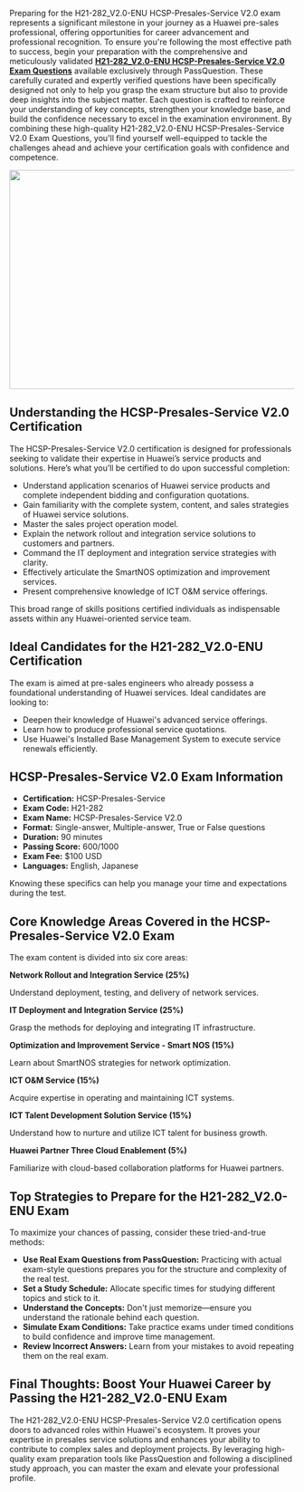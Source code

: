 <p>Preparing for the H21-282_V2.0-ENU HCSP-Presales-Service V2.0 exam represents a significant milestone in your journey as a Huawei pre-sales professional, offering opportunities for career advancement and professional recognition. To ensure you&#39;re following the most effective path to success, begin your preparation with the comprehensive and meticulously validated <strong><a href="https://www.passquestion.com/h21-282_v2-0-enu.html">H21-282_V2.0-ENU HCSP-Presales-Service V2.0 Exam Questions</a></strong> available exclusively through PassQuestion. These carefully curated and expertly verified questions have been specifically designed not only to help you grasp the exam structure but also to provide deep insights into the subject matter. Each question is crafted to reinforce your understanding of key concepts, strengthen your knowledge base, and build the confidence necessary to excel in the examination environment. By combining these high-quality H21-282_V2.0-ENU HCSP-Presales-Service V2.0 Exam Questions, you&#39;ll find yourself well-equipped to tackle the challenges ahead and achieve your certification goals with confidence and competence.</p>

<p><img alt="" src="https://www.passquestion.com/uploads/pqcom/images/20250605/0347337d5710db7705f223395f85f155.jpg" style="height:387px; width:618px" /></p>

<h2><strong>Understanding the HCSP-Presales-Service V2.0 Certification</strong></h2>

<p>The HCSP-Presales-Service V2.0 certification is designed for professionals seeking to validate their expertise in Huawei&rsquo;s service products and solutions. Here&rsquo;s what you&rsquo;ll be certified to do upon successful completion:</p>

<ul>
	<li>Understand application scenarios of Huawei service products and complete independent bidding and configuration quotations.</li>
	<li>Gain familiarity with the complete system, content, and sales strategies of Huawei service solutions.</li>
	<li>Master the sales project operation model.</li>
	<li>Explain the network rollout and integration service solutions to customers and partners.</li>
	<li>Command the IT deployment and integration service strategies with clarity.</li>
	<li>Effectively articulate the SmartNOS optimization and improvement services.</li>
	<li>Present comprehensive knowledge of ICT O&amp;M service offerings.</li>
</ul>

<p>This broad range of skills positions certified individuals as indispensable assets within any Huawei-oriented service team.</p>

<h2><strong>Ideal Candidates for the H21-282_V2.0-ENU Certification</strong></h2>

<p>The exam is aimed at pre-sales engineers who already possess a foundational understanding of Huawei services. Ideal candidates are looking to:</p>

<ul>
	<li>Deepen their knowledge of Huawei&#39;s advanced service offerings.</li>
	<li>Learn how to produce professional service quotations.</li>
	<li>Use Huawei&#39;s Installed Base Management System to execute service renewals efficiently.</li>
</ul>

<h2><strong>HCSP-Presales-Service V2.0 Exam Information</strong></h2>

<ul>
	<li><strong>Certification:</strong> HCSP-Presales-Service</li>
	<li><strong>Exam Code:</strong> H21-282</li>
	<li><strong>Exam Name:</strong> HCSP-Presales-Service V2.0</li>
	<li><strong>Format:</strong> Single-answer, Multiple-answer, True or False questions</li>
	<li><strong>Duration:</strong> 90 minutes</li>
	<li><strong>Passing Score:</strong> 600/1000</li>
	<li><strong>Exam Fee:</strong> $100 USD</li>
	<li><strong>Languages:</strong> English, Japanese</li>
</ul>

<p>Knowing these specifics can help you manage your time and expectations during the test.</p>

<h2><strong>Core Knowledge Areas Covered in the HCSP-Presales-Service V2.0 Exam</strong></h2>

<p>The exam content is divided into six core areas:</p>

<p><strong>Network Rollout and Integration Service (25%)</strong></p>

<p>Understand deployment, testing, and delivery of network services.</p>

<p><strong>IT Deployment and Integration Service (25%)</strong></p>

<p>Grasp the methods for deploying and integrating IT infrastructure.</p>

<p><strong>Optimization and Improvement Service - Smart NOS (15%)</strong></p>

<p>Learn about SmartNOS strategies for network optimization.</p>

<p><strong>ICT O&amp;M Service (15%)</strong></p>

<p>Acquire expertise in operating and maintaining ICT systems.</p>

<p><strong>ICT Talent Development Solution Service (15%)</strong></p>

<p>Understand how to nurture and utilize ICT talent for business growth.</p>

<p><strong>Huawei Partner Three Cloud Enablement (5%)</strong></p>

<p>Familiarize with cloud-based collaboration platforms for Huawei partners.</p>

<h2><strong>Top Strategies to Prepare for the H21-282_V2.0-ENU Exam</strong></h2>

<p>To maximize your chances of passing, consider these tried-and-true methods:</p>

<ul>
	<li><strong>Use Real Exam Questions from PassQuestion:</strong> Practicing with actual exam-style questions prepares you for the structure and complexity of the real test.</li>
	<li><strong>Set a Study Schedule:</strong> Allocate specific times for studying different topics and stick to it.</li>
	<li><strong>Understand the Concepts:</strong> Don&#39;t just memorize&mdash;ensure you understand the rationale behind each question.</li>
	<li><strong>Simulate Exam Conditions:</strong> Take practice exams under timed conditions to build confidence and improve time management.</li>
	<li><strong>Review Incorrect Answers:</strong> Learn from your mistakes to avoid repeating them on the real exam.</li>
</ul>

<h2><strong>Final Thoughts: Boost Your Huawei Career by Passing the H21-282_V2.0-ENU Exam</strong></h2>

<p>The H21-282_V2.0-ENU HCSP-Presales-Service V2.0 certification opens doors to advanced roles within Huawei&#39;s ecosystem. It proves your expertise in presales service solutions and enhances your ability to contribute to complex sales and deployment projects. By leveraging high-quality exam preparation tools like PassQuestion and following a disciplined study approach, you can master the exam and elevate your professional profile.</p>

<p><!-- notionvc: 4be83397-00ac-459c-a180-6d50f8ac1233 --></p>
